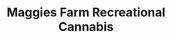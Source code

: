 ---
title: "Maggies Farm Recreational Cannabis"
url: /manitou-springs/maggies-farm-recreational-cannabis/
shop: cannabis
---